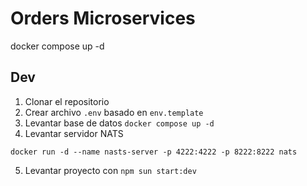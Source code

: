 # Orders Microservices

docker compose up -d

## Dev

1. Clonar el repositorio
2. Crear archivo `.env` basado en `env.template`
3. Levantar base de datos `docker compose up -d`
4. Levantar servidor NATS
```
docker run -d --name nasts-server -p 4222:4222 -p 8222:8222 nats
```
5. Levantar proyecto con `npm sun start:dev`
